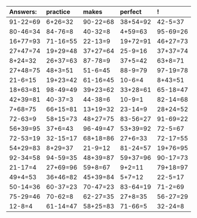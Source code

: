 | Answers: | practice | makes | perfect | ! |
| :--- | :--- | :--- | :--- | :--- |
| 91-22=69 | 6+26=32 | 90-22=68 | 38+54=92 | 42-5=37 | 
| 80-46=34 | 84-76=8 | 40-32=8 | 4+59=63 | 95-69=26 | 
| 16+77=93 | 71-16=55 | 22-13=9 | 19+72=91 | 46+27=73 | 
| 27+47=74 | 19+29=48 | 37+27=64 | 25-9=16 | 37+37=74 | 
| 8+24=32 | 26+37=63 | 87-78=9 | 37+5=42 | 63+8=71 | 
| 27+48=75 | 48+3=51 | 51-6=45 | 88-9=79 | 97-19=78 | 
| 21-6=15 | 19+23=42 | 61-16=45 | 10-6=4 | 8+43=51 | 
| 18+63=81 | 98-49=49 | 39+23=62 | 33+28=61 | 65-18=47 | 
| 42+39=81 | 40-37=3 | 44-38=6 | 10-9=1 | 82-14=68 | 
| 7+68=75 | 66+15=81 | 13+19=32 | 23-14=9 | 28+24=52 | 
| 72-63=9 | 58+15=73 | 48+27=75 | 83-56=27 | 91-69=22 | 
| 56+39=95 | 37+6=43 | 96-49=47 | 53+39=92 | 72-5=67 | 
| 72-53=19 | 32-15=17 | 68+18=86 | 27+6=33 | 72-17=55 | 
| 54+29=83 | 8+29=37 | 21-9=12 | 81-24=57 | 19+76=95 | 
| 92-34=58 | 94-59=35 | 48+39=87 | 59+37=96 | 90-17=73 | 
| 21-17=4 | 27+69=96 | 59+8=67 | 9+2=11 | 79+18=97 | 
| 49+4=53 | 36+46=82 | 45+39=84 | 5+7=12 | 22-5=17 | 
| 50-14=36 | 60-37=23 | 70-47=23 | 83-64=19 | 71-2=69 | 
| 75-29=46 | 70-62=8 | 62-27=35 | 27+8=35 | 56-27=29 | 
| 12-8=4 | 61-14=47 | 58+25=83 | 71-66=5 | 32-24=8 | 
